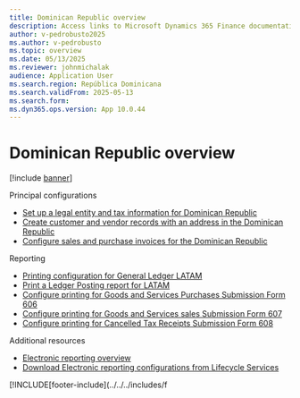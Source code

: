 ```yaml
---
title: Dominican Republic overview
description: Access links to Microsoft Dynamics 365 Finance documentation resources for República Dominicana , including links that direct to resources about electronic invoicing. 
author: v-pedrobusto2025
ms.author: v-pedrobusto
ms.topic: overview
ms.date: 05/13/2025
ms.reviewer: johnmichalak
audience: Application User
ms.search.region: República Dominicana
ms.search.validFrom: 2025-05-13
ms.search.form: 
ms.dyn365.ops.version: App 10.0.44
---
```


# Dominican Republic overview

[!include [banner](../../includes/banner.md)]


Principal configurations

- [Set up a legal entity and tax information for Dominican Republic](ltm-set-up-legal-entity-and-tax-dominican-republic.md)
- [Create customer and vendor records with an address in the Dominican Republic](ltm-create-customer-and-vendor-dominican-republic.md)
- [Configure sales and purchase invoices for the Dominican Republic](ltm-configure-invoices-dominican-republic.md)


Reporting

- [Printing configuration for General Ledger LATAM](ltm-general-ledger.md)
- [Print a Ledger Posting report for LATAM](ltm-ledger-posting-report.md)
- [Configure printing for Goods and Services Purchases Submission Form 606](ltm-configure-dom-purchaseform606.md)
- [Configure printing for Goods and Services sales Submission Form 607](ltm-configure-dom-salesform607.md)
- [Configure printing for Cancelled Tax Receipts Submission Form 608](ltm-configure-dom-cancelledtaxreceiptsform606.md)


Additional resources

- [Electronic reporting overview](../../../fin-ops-core/dev-itpro/analytics/general-electronic-reporting.md)
- [Download Electronic reporting configurations from Lifecycle Services](../../../fin-ops-core/dev-itpro/analytics/download-electronic-reporting-configuration-lcs.md)

[!INCLUDE[footer-include](../../../includes/f
